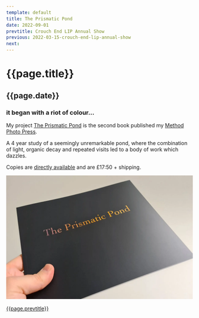 ```yaml
---
template: default
title: The Prismatic Pond
date: 2022-09-01
prevtitle: Crouch End LIP Annual Show
previous: 2022-03-15-crouch-end-lip-annual-show
next:
---
```


# {{page.title}}

## {{page.date}}

### it began with a riot of colour…

My project [The Prismatic Pond](../the-prismatic-pond) is the second book published my [Method Photo Press](https://methodphotopress.co.uk).

A 4 year study of a seemingly unremarkable pond, where the combination of light, organic decay and repeated visits led to a body of work which dazzles.

Copies are [directly available](https://methodphotopress.co.uk) and are £17:50 + shipping.

![{{page.title}}](../books/the-prismatic-pond-01.webp "{{page.title}}")

[{{page.prevtitle}}]({{page.previous}})